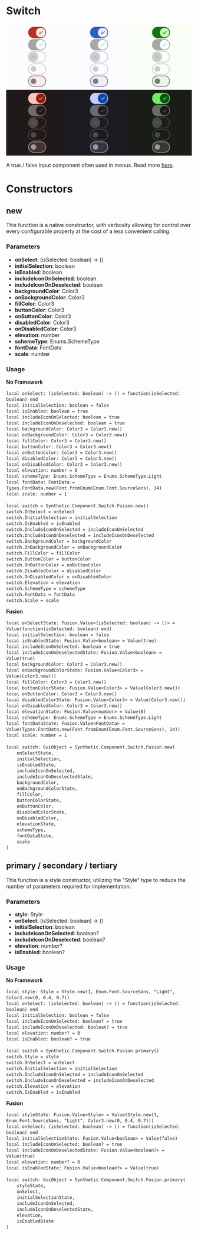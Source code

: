 # Switch

![Preview](preview.gif)

A true / false input component often used in menus. Read more [here](https://m3.material.io/components/switch/overview).
# Constructors


## new
This function is a native constructor, with verbosity allowing for control over every configurable property at the cost of a less convenient calling.

### Parameters
- **onSelect**: (isSelected: boolean) -> ()
- **initialSelection**: boolean
- **isEnabled**: boolean
- **includeIconOnSelected**: boolean
- **includeIconOnDeselected**: boolean
- **backgroundColor**: Color3
- **onBackgroundColor**: Color3
- **fillColor**: Color3
- **buttonColor**: Color3
- **onButtonColor**: Color3
- **disabledColor**: Color3
- **onDisabledColor**: Color3
- **elevation**: number
- **schemeType**: Enums.SchemeType
- **fontData**: FontData
- **scale**: number


### Usage

**No Framework**
```luau
local onSelect: (isSelected: boolean) -> () = function(isSelected: boolean) end
local initialSelection: boolean = false
local isEnabled: boolean = true
local includeIconOnSelected: boolean = true
local includeIconOnDeselected: boolean = true
local backgroundColor: Color3 = Color3.new()
local onBackgroundColor: Color3 = Color3.new()
local fillColor: Color3 = Color3.new()
local buttonColor: Color3 = Color3.new()
local onButtonColor: Color3 = Color3.new()
local disabledColor: Color3 = Color3.new()
local onDisabledColor: Color3 = Color3.new()
local elevation: number = 0
local schemeType: Enums.SchemeType = Enums.SchemeType.Light
local fontData: FontData = Types.FontData.new(Font.fromEnum(Enum.Font.SourceSans), 14)
local scale: number = 1

local switch = Synthetic.Component.Switch.Fusion.new()
switch.OnSelect = onSelect
switch.InitialSelection = initialSelection
switch.IsEnabled = isEnabled
switch.IncludeIconOnSelected = includeIconOnSelected
switch.IncludeIconOnDeselected = includeIconOnDeselected
switch.BackgroundColor = backgroundColor
switch.OnBackgroundColor = onBackgroundColor
switch.FillColor = fillColor
switch.ButtonColor = buttonColor
switch.OnButtonColor = onButtonColor
switch.DisabledColor = disabledColor
switch.OnDisabledColor = onDisabledColor
switch.Elevation = elevation
switch.SchemeType = schemeType
switch.FontData = fontData
switch.Scale = scale
```

**Fusion**
```luau
local onSelectState: Fusion.Value<(isSelected: boolean) -> ()> = Value(function(isSelected: boolean) end)
local initialSelection: boolean = false
local isEnabledState: Fusion.Value<boolean> = Value(true)
local includeIconOnSelected: boolean = true
local includeIconOnDeselectedState: Fusion.Value<boolean> = Value(true)
local backgroundColor: Color3 = Color3.new()
local onBackgroundColorState: Fusion.Value<Color3> = Value(Color3.new())
local fillColor: Color3 = Color3.new()
local buttonColorState: Fusion.Value<Color3> = Value(Color3.new())
local onButtonColor: Color3 = Color3.new()
local disabledColorState: Fusion.Value<Color3> = Value(Color3.new())
local onDisabledColor: Color3 = Color3.new()
local elevationState: Fusion.Value<number> = Value(0)
local schemeType: Enums.SchemeType = Enums.SchemeType.Light
local fontDataState: Fusion.Value<FontData> = Value(Types.FontData.new(Font.fromEnum(Enum.Font.SourceSans), 14))
local scale: number = 1

local switch: GuiObject = Synthetic.Component.Switch.Fusion.new(
	onSelectState,
	initialSelection,
	isEnabledState,
	includeIconOnSelected,
	includeIconOnDeselectedState,
	backgroundColor,
	onBackgroundColorState,
	fillColor,
	buttonColorState,
	onButtonColor,
	disabledColorState,
	onDisabledColor,
	elevationState,
	schemeType,
	fontDataState,
	scale
)
```
## primary / secondary / tertiary
This function is a style constructor, utilizing the "Style" type to reduce the number of parameters required for implementation.

### Parameters
- **style**: Style
- **onSelect**: (isSelected: boolean) -> ()
- **initialSelection**: boolean
- **includeIconOnSelected**: boolean?
- **includeIconOnDeselected**: boolean?
- **elevation**: number?
- **isEnabled**: boolean?


### Usage

**No Framework**
```luau
local style: Style = Style.new(1, Enum.Font.SourceSans, "Light", Color3.new(0, 0.4, 0.7))
local onSelect: (isSelected: boolean) -> () = function(isSelected: boolean) end
local initialSelection: boolean = false
local includeIconOnSelected: boolean? = true
local includeIconOnDeselected: boolean? = true
local elevation: number? = 0
local isEnabled: boolean? = true

local switch = Synthetic.Component.Switch.Fusion.primary()
switch.Style = style
switch.OnSelect = onSelect
switch.InitialSelection = initialSelection
switch.IncludeIconOnSelected = includeIconOnSelected
switch.IncludeIconOnDeselected = includeIconOnDeselected
switch.Elevation = elevation
switch.IsEnabled = isEnabled
```

**Fusion**
```luau
local styleState: Fusion.Value<Style> = Value(Style.new(1, Enum.Font.SourceSans, "Light", Color3.new(0, 0.4, 0.7)))
local onSelect: (isSelected: boolean) -> () = function(isSelected: boolean) end
local initialSelectionState: Fusion.Value<boolean> = Value(false)
local includeIconOnSelected: boolean? = true
local includeIconOnDeselectedState: Fusion.Value<boolean?> = Value(true)
local elevation: number? = 0
local isEnabledState: Fusion.Value<boolean?> = Value(true)

local switch: GuiObject = Synthetic.Component.Switch.Fusion.primary(
	styleState,
	onSelect,
	initialSelectionState,
	includeIconOnSelected,
	includeIconOnDeselectedState,
	elevation,
	isEnabledState
)
```